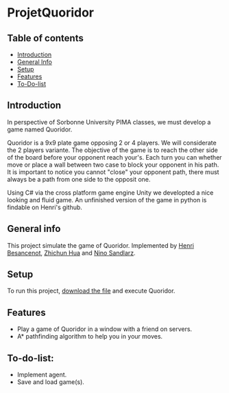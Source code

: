 # ProjetQuoridor

## Table of contents

* [Introduction](#introduction)
* [General Info](#general-info)
* [Setup](#setup)
* [Features](#features)
* [To-Do-list](#to-do-list)
## Introduction
In perspective of Sorbonne University PIMA classes, we must develop a game named Quoridor.

Quoridor is a 9x9 plate game opposing 2 or 4 players. We will considerate the 2 players variante.
The objective of the game is to reach the other side of the board before your opponent reach your's. 
Each turn you can whether move or place a wall between two case to block your opponent in his path.
It is important to notice you cannot "close" your opponent path, there must always be a path from one side to the opposit one.

Using C# via the cross platform game engine Unity we developted a nice looking and fluid game.
An unfinished version of the game in python is findable on Henri's github.


## General info
This project simulate the game of Quoridor. Implemented by [Henri Besancenot](https://github.com/BlackH57), [Zhichun Hua](https://github.com/ZhicoH) and [Nino Sandlarz](https://github.com/Sand-Fox
).
	

## Setup
To run this project, [download the file]() and execute Quoridor.

## Features
* Play a game of Quoridor in a window with a friend on servers.
* A* pathfinding algorithm to help you in your moves.
## To-do-list:
* Implement agent.
* Save and load game(s).
